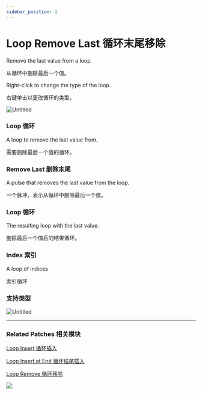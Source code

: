 ```yaml
---
sidebar_position: 2
---
```


# Loop Remove Last 循环末尾移除

Remove the last value from a loop.

从循环中删除最后一个值。

Right-click to change the type of the loop.

右键单击以更改循环的类型。

![Untitled](https://s3.us-west-2.amazonaws.com/secure.notion-static.com/f9598310-36ee-4683-a43a-8db0dd50746a/Untitled.png?X-Amz-Algorithm=AWS4-HMAC-SHA256&X-Amz-Content-Sha256=UNSIGNED-PAYLOAD&X-Amz-Credential=AKIAT73L2G45EIPT3X45%2F20220602%2Fus-west-2%2Fs3%2Faws4_request&X-Amz-Date=20220602T173331Z&X-Amz-Expires=86400&X-Amz-Signature=e03bc9bf7455eeb46f188c6faf3956fca88bcd8aa023d314406986649b180bcb&X-Amz-SignedHeaders=host&response-content-disposition=filename%20%3D%22Untitled.png%22&x-id=GetObject)

### Loop 循环

A loop to remove the last value from.

需要删除最后一个值的循环。

### Remove Last 删除末尾

A pulse that removes the last value from the loop.

一个脉冲，表示从循环中删除最后一个值。

### Loop 循环

The resulting loop with the last value.

删除最后一个值后的结果循环。

### Index 索引

A loop of indices

索引循环

### 支持类型

![Untitled](https://s3.us-west-2.amazonaws.com/secure.notion-static.com/71816de2-9eba-4a73-9e0e-1a7c8c79e721/Untitled.png?X-Amz-Algorithm=AWS4-HMAC-SHA256&X-Amz-Content-Sha256=UNSIGNED-PAYLOAD&X-Amz-Credential=AKIAT73L2G45EIPT3X45%2F20220602%2Fus-west-2%2Fs3%2Faws4_request&X-Amz-Date=20220602T173339Z&X-Amz-Expires=86400&X-Amz-Signature=2910022b1d5d6077a18c781fee641ba3669cdedd9431802baed954cfacfab0e6&X-Amz-SignedHeaders=host&response-content-disposition=filename%20%3D%22Untitled.png%22&x-id=GetObject)

------

### Related Patches 相关模块

[Loop Insert 循环插入](./Loop%20Insert.md)

[Loop Insert at End 循环结尾插入](./Loop%20Insert%20at%20End.md)

[Loop Remove 循环移除](./Loop%20Remove.md)

![](https://s3.us-west-2.amazonaws.com/secure.notion-static.com/20ea9cd1-dd1e-4be2-8a14-0e94d6849b8c/Untitled.png?X-Amz-Algorithm=AWS4-HMAC-SHA256&X-Amz-Content-Sha256=UNSIGNED-PAYLOAD&X-Amz-Credential=AKIAT73L2G45EIPT3X45%2F20220602%2Fus-west-2%2Fs3%2Faws4_request&X-Amz-Date=20220602T173346Z&X-Amz-Expires=86400&X-Amz-Signature=20afcf1cc8ba0fedb801140df4176a65a99f04a5f6bbb6ca937bc129b24262c6&X-Amz-SignedHeaders=host&response-content-disposition=filename%20%3D%22Untitled.png%22&x-id=GetObject)
